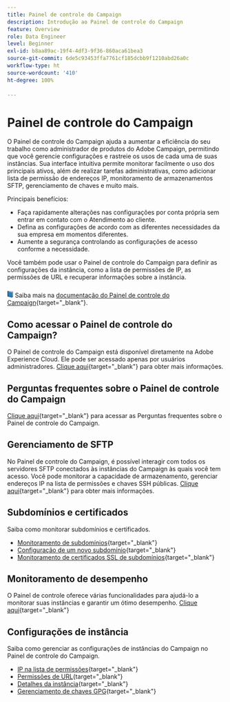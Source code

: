 ```yaml
---
title: Painel de controle do Campaign
description: Introdução ao Painel de controle do Campaign
feature: Overview
role: Data Engineer
level: Beginner
exl-id: b8aa89ac-19f4-4df3-9f36-860aca61bea3
source-git-commit: 6de5c93453ffa7761cf185dcbb9f1210abd26a0c
workflow-type: ht
source-wordcount: '410'
ht-degree: 100%

---
```


# Painel de controle do Campaign

O Painel de controle do Campaign ajuda a aumentar a eficiência do seu trabalho como administrador de produtos do Adobe Campaign, permitindo que você gerencie configurações e rastreie os usos de cada uma de suas instâncias. Sua interface intuitiva permite monitorar facilmente o uso dos principais ativos, além de realizar tarefas administrativas, como adicionar lista de permissão de endereços IP, monitoramento de armazenamentos SFTP, gerenciamento de chaves e muito mais.

Principais benefícios:

* Faça rapidamente alterações nas configurações por conta própria sem entrar em contato com o Atendimento ao cliente.
* Defina as configurações de acordo com as diferentes necessidades da sua empresa em momentos diferentes.
* Aumente a segurança controlando as configurações de acesso conforme a necessidade.

Você também pode usar o Painel de controle do Campaign para definir as configurações da instância, como a lista de permissões de IP, as permissões de URL e recuperar informações sobre a instância.

![](../assets/do-not-localize/book.png) Saiba mais na [documentação do Painel de controle do Campaign](https://experienceleague.adobe.com/docs/control-panel/using/control-panel-home.html?lang=pt-BR){target=&quot;_blank&quot;}.

## Como acessar o Painel de controle do Campaign?

O Painel de controle do Campaign está disponível diretamente na Adobe Experience Cloud. Ele pode ser acessado apenas por usuários administradores. [Clique aqui](https://experienceleague.adobe.com/docs/control-panel/using/discover-control-panel/accessing-control-panel.html?lang=pt-BR){target=&quot;_blank&quot;} para obter mais informações.

## Perguntas frequentes sobre o Painel de controle do Campaign

[Clique aqui](https://experienceleague.adobe.com/docs/control-panel/using/faq.html?lang=pt-BR#control-panel){target=&quot;_blank&quot;} para acessar as Perguntas frequentes sobre o Painel de controle do Campaign.

## Gerenciamento de SFTP

No Painel de controle do Campaign, é possível interagir com todos os servidores SFTP conectados às instâncias do Campaign às quais você tem acesso. Você pode monitorar a capacidade de armazenamento, gerenciar endereços IP na lista de permissões e chaves SSH públicas. [Clique aqui](https://experienceleague.adobe.com/docs/control-panel/using/sftp-management/about-sftp-management.html?lang=pt-BR#sftp-management){target=&quot;_blank&quot;} para obter mais informações.

## Subdomínios e certificados

Saiba como monitorar subdomínios e certificados.

* [Monitoramento de subdomínios](https://experienceleague.adobe.com/docs/control-panel/using/subdomains-and-certificates/monitoring-subdomains.html?lang=pt-BR){target=&quot;_blank&quot;}
* [Configuração de um novo subdomínio](https://experienceleague.adobe.com/docs/control-panel/using/subdomains-and-certificates/setting-up-new-subdomain.html?lang=pt-BR){target=&quot;_blank&quot;}
* [Monitoramento de certificados SSL de subdomínios](https://experienceleague.adobe.com/docs/control-panel/using/subdomains-and-certificates/monitoring-ssl-certificates.html?lang=pt-BR){target=&quot;_blank&quot;}

## Monitoramento de desempenho

O Painel de controle oferece várias funcionalidades para ajudá-lo a monitorar suas instâncias e garantir um ótimo desempenho. [Clique aqui](https://experienceleague.adobe.com/docs/control-panel/using/performance-monitoring/about-performance-monitoring.html?lang=pt-BR){target=&quot;_blank&quot;}


## Configurações de instância

Saiba como gerenciar as configurações de instâncias do Campaign no Painel de controle do Campaign.
* [IP na lista de permissões](https://experienceleague.adobe.com/docs/control-panel/using/instances-settings/ip-allow-listing-instance-access.html?lang=pt-BR){target=&quot;_blank&quot;}
* [Permissões de URL](https://experienceleague.adobe.com/docs/control-panel/using/instances-settings/url-permissions.html?lang=pt-BR){target=&quot;_blank&quot;}
* [Detalhes da instância](https://experienceleague.adobe.com/docs/control-panel/using/instances-settings/instance-details.html?lang=pt-BR){target=&quot;_blank&quot;}
* [Gerenciamento de chaves GPG](https://experienceleague.adobe.com/docs/control-panel/using/instances-settings/gpg-keys-management.html?lang=pt-BR){target=&quot;_blank&quot;}
